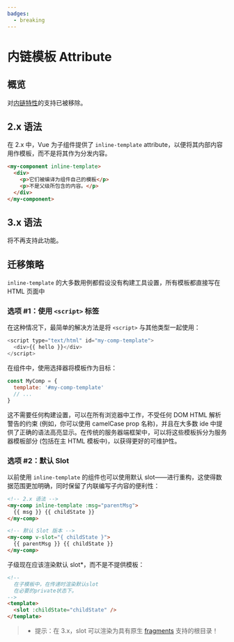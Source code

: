 ```yaml
---
badges:
  - breaking
---
```


# 内链模板 Attribute <MigrationBadges :badges="$frontmatter.badges" />

## 概览

对[内链特性](https://vuejs.org/v2/guide/components-edge-cases.html#Inline-Templates)的支持已被移除。

## 2.x 语法

在 2.x 中，Vue 为子组件提供了 `inline-template` attribute，以便将其内部内容用作模板，而不是将其作为分发内容。

```html
<my-component inline-template>
  <div>
    <p>它们被编译为组件自己的模板</p>
    <p>不是父级所包含的内容。</p>
  </div>
</my-component>
```

## 3.x 语法

将不再支持此功能。

## 迁移策略

`inline-template` 的大多数用例都假设没有构建工具设置，所有模板都直接写在 HTML 页面中

### 选项 #1：使用 `<script>` 标签

在这种情况下，最简单的解决方法是将 `<script>` 与其他类型一起使用：

```js
<script type="text/html" id="my-comp-template">
  <div>{{ hello }}</div>
</script>
```

在组件中，使用选择器将模板作为目标：

```js
const MyComp = {
  template: '#my-comp-template'
  // ...
}
```

这不需要任何构建设置，可以在所有浏览器中工作，不受任何 DOM HTML 解析警告的约束 (例如，你可以使用 camelCase prop 名称)，并且在大多数 ide 中提供了正确的语法高亮显示。在传统的服务器端框架中，可以将这些模板拆分为服务器模板部分 (包括在主 HTML 模板中)，以获得更好的可维护性。

### 选项 #2：默认 Slot

以前使用 `inline-template` 的组件也可以使用默认 slot——进行重构，这使得数据范围更加明确，同时保留了内联编写子内容的便利性：

```html
<!-- 2.x 语法 -->
<my-comp inline-template :msg="parentMsg">
  {{ msg }} {{ childState }}
</my-comp>

<!-- 默认 Slot 版本 -->
<my-comp v-slot="{ childState }">
  {{ parentMsg }} {{ childState }}
</my-comp>
```

子级现在应该渲染默认 slot\*，而不是不提供模板：

```html
<!--
  在子模板中，在传递时渲染默认slot
  在必要的private状态下。
-->
<template>
  <slot :childState="childState" />
</template>
```

> - 提示：在 3.x，slot 可以渲染为具有原生 [fragments](/guide/migration/fragments) 支持的根目录！
